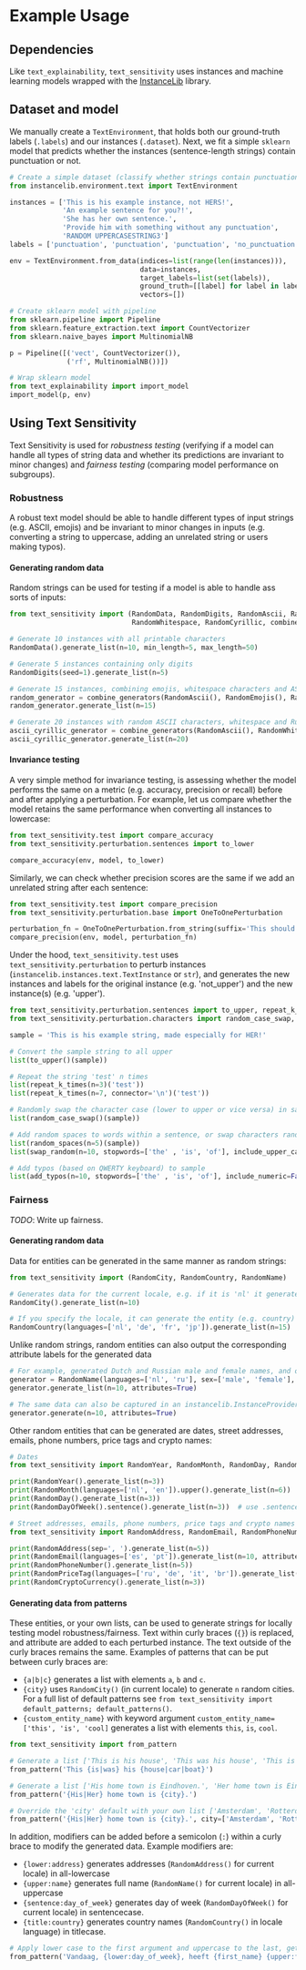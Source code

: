 # Example Usage

## Dependencies
Like `text_explainability`, `text_sensitivity` uses instances and machine learning models wrapped with the [InstanceLib](https://pypi.org/project/instancelib/) library.

## Dataset and model
We manually create a `TextEnvironment`, that holds both our ground-truth labels (`.labels`) and our instances (`.dataset`). Next, we fit a simple `sklearn` model that predicts whether the instances (sentence-length strings) contain punctuation or not.

```python
# Create a simple dataset (classify whether strings contain punctuation or not)
from instancelib.environment.text import TextEnvironment

instances = ['This is his example instance, not HERS!',
             'An example sentence for you?!',
             'She has her own sentence.',
             'Provide him with something without any punctuation',
             'RANDOM UPPERCASESTRING3']
labels = ['punctuation', 'punctuation', 'punctuation', 'no_punctuation', 'no_punctuation']

env = TextEnvironment.from_data(indices=list(range(len(instances))),
                                data=instances,
                                target_labels=list(set(labels)),
                                ground_truth=[[label] for label in labels],
                                vectors=[])

# Create sklearn model with pipeline
from sklearn.pipeline import Pipeline
from sklearn.feature_extraction.text import CountVectorizer
from sklearn.naive_bayes import MultinomialNB

p = Pipeline([('vect', CountVectorizer()),
              ('rf', MultinomialNB())])

# Wrap sklearn model
from text_explainability import import_model
import_model(p, env)
```

## Using Text Sensitivity
Text Sensitivity is used for _robustness testing_ (verifying if a model can handle all types of string data and whether its predictions are invariant to minor changes) and _fairness testing_ (comparing model performance on subgroups).

### Robustness
A robust text model should be able to handle different types of input strings (e.g. ASCII, emojis) and be invariant to minor changes in inputs (e.g. converting a string to uppercase, adding an unrelated string or users making typos).

#### Generating random data
Random strings can be used for testing if a model is able to handle ass sorts of inputs: 

```python
from text_sensitivity import (RandomData, RandomDigits, RandomAscii, RandomEmojis,
                              RandomWhitespace, RandomCyrillic, combine_generators)

# Generate 10 instances with all printable characters
RandomData().generate_list(n=10, min_length=5, max_length=50)

# Generate 5 instances containing only digits
RandomDigits(seed=1).generate_list(n=5)

# Generate 15 instances, combining emojis, whitespace characters and ASCII characters
random_generator = combine_generators(RandomAscii(), RandomEmojis(), RandomWhitespace())
random_generator.generate_list(n=15)

# Generate 20 instances with random ASCII characters, whitespace and Russian (Cyrillic) characters
ascii_cyrillic_generator = combine_generators(RandomAscii(), RandomWhitespace(), RandomCyrillic(languages='ru'))
ascii_cyrillic_generator.generate_list(n=20)
```

#### Invariance testing
A very simple method for invariance testing, is assessing whether the model performs the same on a metric (e.g. accuracy, precision or recall) before and after applying a perturbation. For example, let us compare whether the model retains the same performance when converting all instances to lowercase:

```python
from text_sensitivity.test import compare_accuracy
from text_sensitivity.perturbation.sentences import to_lower

compare_accuracy(env, model, to_lower)
```

Similarly, we can check whether precision scores are the same if we add an unrelated string after each sentence:

```python
from text_sensitivity.test import compare_precision
from text_sensitivity.perturbation.base import OneToOnePerturbation

perturbation_fn = OneToOnePerturbation.from_string(suffix='This should not affect scores')
compare_precision(env, model, perturbation_fn)
```

Under the hood, `text_sensitivity.test` uses `text_sensitivity.perturbation` to perturb instances (`instancelib.instances.text.TextInstance` or `str`), and generates the new instances and labels for the original instance (e.g. 'not_upper') and the new instance(s) (e.g. 'upper').

```python
from text_sensitivity.perturbation.sentences import to_upper, repeat_k_times
from text_sensitivity.perturbation.characters import random_case_swap, random_spaces, swap_random, add_typos

sample = 'This is his example string, made especially for HER!'

# Convert the sample string to all upper
list(to_upper()(sample))

# Repeat the string 'test' n times
list(repeat_k_times(n=3)('test'))
list(repeat_k_times(n=7, connector='\n')('test'))

# Randomly swap the character case (lower to upper or vice versa) in sample
list(random_case_swap()(sample))

# Add random spaces to words within a sentence, or swap characters randomly within a word (excluding stopwords and uppercase words) to sample
list(random_spaces(n=5)(sample))
list(swap_random(n=10, stopwords=['the' , 'is', 'of'], include_upper_case=False)(sample))

# Add typos (based on QWERTY keyboard) to sample
list(add_typos(n=10, stopwords=['the' , 'is', 'of'], include_numeric=False, include_special_char=False)(sample))
```

### Fairness
_TODO_: Write up fairness.

#### Generating random data
Data for entities can be generated in the same manner as random strings:

```python
from text_sensitivity import (RandomCity, RandomCountry, RandomName)

# Generates data for the current locale, e.g. if it is 'nl' it generates country names in Dutch and cities in the Netherlands
RandomCity().generate_list(n=10)

# If you specify the locale, it can generate the entity (e.g. country) for multiple languages
RandomCountry(languages=['nl', 'de', 'fr', 'jp']).generate_list(n=15)
```

Unlike random strings, random entities can also output the corresponding attribute labels for the generated data
```python
# For example, generated Dutch and Russian male and female names, and output which language and sex they are
generator = RandomName(languages=['nl', 'ru'], sex=['male', 'female'], seed=5)
generator.generate_list(n=10, attributes=True)

# The same data can also be captured in an instancelib.InstanceProvider and instancelib.LabelProviders
generator.generate(n=10, attributes=True)
```

Other random entities that can be generated are dates, street addresses, emails, phone numbers, price tags and crypto names:

```python
# Dates 
from text_sensitivity import RandomYear, RandomMonth, RandomDay, RandomDayOfWeek

print(RandomYear().generate_list(n=3))
print(RandomMonth(languages=['nl', 'en']).upper().generate_list(n=6))  # use .upper() to generate all uppercase or .lower() for all lower
print(RandomDay().generate_list(n=3))
print(RandomDayOfWeek().sentence().generate_list(n=3))  # use .sentence() for all sentencecase or .title() for titlecase

# Street addresses, emails, phone numbers, price tags and crypto names
from text_sensitivity import RandomAddress, RandomEmail, RandomPhoneNumber, RandomPriceTag, RandomCryptoCurrency

print(RandomAddress(sep=', ').generate_list(n=5))
print(RandomEmail(languages=['es', 'pt']).generate_list(n=10, attributes=True))
print(RandomPhoneNumber().generate_list(n=5))
print(RandomPriceTag(languages=['ru', 'de', 'it', 'br']).generate_list(n=10))
print(RandomCryptoCurrency().generate_list(n=3))
```

#### Generating data from patterns
These entities, or your own lists, can be used to generate strings for locally testing model robustness/fairness. Text 
within curly braces (`{}`) is replaced, and attribute are added to each perturbed instance. The text outside of the curly 
braces remains the same. Examples of patterns that can be put between curly braces are:

* `{a|b|c}` generates a list with elements `a`, `b` and `c`.
* `{city}` uses `RandomCity()` (in current locale) to generate `n` random cities. For a full list of default patterns see `from text_sensitivity import default_patterns; default_patterns()`.
* `{custom_entity_name}` with keyword argument `custom_entity_name=['this', 'is', 'cool]` generates a list with elements `this`, `is`, `cool`.


```python
from text_sensitivity import from_pattern

# Generate a list ['This is his house', 'This was his house', 'This is his car', 'This was his car', ...]:
from_pattern('This {is|was} his {house|car|boat}')

# Generate a list ['His home town is Eindhoven.', 'Her home town is Eindhoven.',  'His home town is Meerssen.', ...]. By default uses `RandomCity()` to generate the city name.
from_pattern('{His|Her} home town is {city}.')

# Override the 'city' default with your own list ['Amsterdam', 'Rotterdam', 'Utrecht']:
from_pattern('{His|Her} home town is {city}.', city=['Amsterdam', 'Rotterdam', 'Utrecht'])
```

In addition, modifiers can be added before a semicolon (`:`) within a curly brace to modify the generated data. Example 
modifiers are:

* `{lower:address}` generates addresses (`RandomAddress()` for current locale) in all-lowercase
* `{upper:name}` generates full name (`RandomName()` for current locale) in all-uppercase
* `{sentence:day_of_week}` generates day of week (`RandomDayOfWeek()` for current locale) in sentencecase.
* `{title:country}` generates country names (`RandomCountry()` in locale language) in titlecase.

```python
# Apply lower case to the first argument and uppercase to the last, getting ['Vandaag, donderdag heeft Sanne COLIN gebeld op +31612351983!', ..., 'Vandaag, maandag heeft Nora SEPP gebeld op +31612351983!', ...]
from_pattern('Vandaag, {lower:day_of_week}, heeft {first_name} {upper:first_name} gebeld op {phone_number}!', n=5)
```
